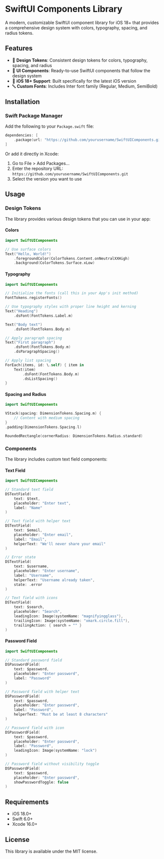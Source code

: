 # SwiftUI Components Library

A modern, customizable SwiftUI component library for iOS 18+ that provides a comprehensive design system with colors, typography, spacing, and radius tokens.

## Features

- 🎨 **Design Tokens**: Consistent design tokens for colors, typography, spacing, and radius
- 🧩 **UI Components**: Ready-to-use SwiftUI components that follow the design system
- 📱 **iOS 18+ Support**: Built specifically for the latest iOS version
- 🔤 **Custom Fonts**: Includes Inter font family (Regular, Medium, SemiBold)

## Installation

### Swift Package Manager

Add the following to your `Package.swift` file:

```swift
dependencies: [
    .package(url: "https://github.com/yourusername/SwiftUIComponents.git", from: "1.0.0")
]
```

Or add it directly in Xcode:
1. Go to File > Add Packages...
2. Enter the repository URL: `https://github.com/yourusername/SwiftUIComponents.git`
3. Select the version you want to use

## Usage

### Design Tokens

The library provides various design tokens that you can use in your app:

#### Colors

```swift
import SwiftUIComponents

// Use surface colors
Text("Hello, World!")
    .foregroundColor(ColorTokens.Content.onNeutralXXHigh)
    .background(ColorTokens.Surface.xLow)
```

#### Typography

```swift
import SwiftUIComponents

// Initialize the fonts (call this in your App's init method)
FontTokens.registerFonts()

// Use typography styles with proper line height and kerning
Text("Heading")
    .dsFont(FontTokens.Label.m)

Text("Body text")
    .dsFont(FontTokens.Body.m)

// Apply paragraph spacing
Text("First paragraph")
    .dsFont(FontTokens.Body.m)
    .dsParagraphSpacing()

// Apply list spacing
ForEach(items, id: \.self) { item in
    Text(item)
        .dsFont(FontTokens.Body.m)
        .dsListSpacing()
}
```

#### Spacing and Radius

```swift
import SwiftUIComponents

VStack(spacing: DimensionTokens.Spacing.m) {
    // Content with medium spacing
}
.padding(DimensionTokens.Spacing.l)

RoundedRectangle(cornerRadius: DimensionTokens.Radius.standard)
```

### Components

The library includes custom text field components:

#### Text Field

```swift
import SwiftUIComponents

// Standard text field
DSTextField(
    text: $text,
    placeholder: "Enter text",
    label: "Name"
)

// Text field with helper text
DSTextField(
    text: $email,
    placeholder: "Enter email",
    label: "Email",
    helperText: "We'll never share your email"
)

// Error state
DSTextField(
    text: $username,
    placeholder: "Enter username",
    label: "Username",
    helperText: "Username already taken",
    state: .error
)

// Text field with icons
DSTextField(
    text: $search,
    placeholder: "Search",
    leadingIcon: Image(systemName: "magnifyingglass"),
    trailingIcon: Image(systemName: "xmark.circle.fill"),
    trailingAction: { search = "" }
)
```

#### Password Field

```swift
import SwiftUIComponents

// Standard password field
DSPasswordField(
    text: $password,
    placeholder: "Enter password",
    label: "Password"
)

// Password field with helper text
DSPasswordField(
    text: $password,
    placeholder: "Enter password",
    label: "Password",
    helperText: "Must be at least 8 characters"
)

// Password field with icon
DSPasswordField(
    text: $password,
    placeholder: "Enter password",
    label: "Password",
    leadingIcon: Image(systemName: "lock")
)

// Password field without visibility toggle
DSPasswordField(
    text: $password,
    placeholder: "Enter password",
    showPasswordToggle: false
)
```

## Requirements

- iOS 18.0+
- Swift 6.0+
- Xcode 16.0+

## License

This library is available under the MIT license.
